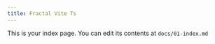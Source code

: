```yaml
---
title: Fractal Vite Ts
---
```


This is your index page. You can edit its contents at `docs/01-index.md`

